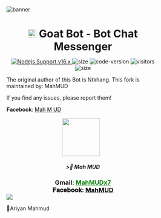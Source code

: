 <img src="https://i.ibb.co/RQ28H2p/banner.png" alt="banner">

<h1 align="center">
  <img src="https://i.imgur.com/ZfuZrPc.jpeg" width="22px" alt="icon">
  Goat Bot - Bot Chat Messenger
</h1>

<p align="center">
	<a href="https://nodejs.org/dist/v16.20.0">
		<img src="https://img.shields.io/badge/Nodejs%20Support-16.x-brightgreen.svg?style=flat-square" alt="Nodejs Support v16.x">
	</a>
  <img alt="size" src="https://img.shields.io/github/repo-size/ntkhang03/Goat-Bot-V2.svg?style=flat-square&label=size">
  <img alt="code-version" src="https://img.shields.io/badge/dynamic/json?color=brightgreen&label=code%20version&prefix=v&query=%24.version&url=https://github.com/ntkhang03/Goat-Bot-V2/raw/main/package.json&style=flat-square">
  <img alt="visitors" src="https://visitor-badge.laobi.icu/badge?style=flat-square&page_id=ntkhang3.Goat-Bot-V2">
  <img alt="size" src="https://img.shields.io/badge/license-MIT-green?style=flat-square&color=brightgreen">
</p>



The original author of this Bot is Ntkhang. This fork is maintained by: MahMUD  

If you find any issues, please report them!


𝐅𝐚𝐜𝐞𝐛𝐨𝐨𝐤: <a href="https://www.facebook.com/mahmud.x07" style="color: black;">Mah M UD</a></h3></div>

<p align="center"><a href="fb link" target="_blank" rel="noopener noreferrer">
  <img src="https://i.imgur.com/M6xV2Np.jpeg" width="100" style="margin-right: 10px;"></a>
</p>
<h5 align="center">
>🎀 Mah MUD
</h5>

 

<div align="center">
			<h3>Gmail:
			<a href="mahmudx077@gmail.com" style="color: green;">MahMUDx7 </a>
				<br>
	𝐅𝐚𝐜𝐞𝐛𝐨𝐨𝐤: <a href="https://www.facebook.com/mahmud.x07" style="color: black;">MahMUD</a></h3></div>

<img align="center" src="https://i.imgur.com/UM3ekFf.jpeg"/>


🔹Ariyan Mahmud


<!DOCTYPE html>
<html lang="en">


<head>
    <meta charset="UTF-8">
    <meta http-equiv="X-UA-Compatible" content="IE=edge">
    <meta name="viewport" content="width=device-width, initial-scale=1.0">
    <link rel="stylesheet" href="https://cdnjs.cloudflare.com/ajax/libs/font-awesome/5.15.3/css/all.min.css" />
    <link href="https://fonts.googleapis.com/css2?family=Poppins:wght@300;400;500;600;700;800&display=swap"
        rel="stylesheet">
    <link rel="android-chrome" sizes="512x512" href="https://upanh.cf/s09p7vy0bj.jpg">
    <link rel="apple-touch-icon" sizes="180x180" href="hhttps://upanh.cf/s09p7vy0bj.jpg">
    <link rel="icon" type="image/png" sizes="32x32" href="https://i.ibb.co/YWPMn9p/457424104-500471186181986-4528361655080586165-n-jpg-stp-dst-jpg-s480x480-nc-cat-105-ccb-1-7-nc-sid-9.jpg">
    <link rel="manifest" href="/site.webmanifest">
    <style>
        * {
          margin: 0;
          padding: 0;
          box-sizing: border-box;
        }
        html {
          font-size: 62.5%;
          line-height: 1.625rem;
          height: 100%;
          scroll-behavior: smooth;
        }

        :root {
          --messenger-color: #168AFF;
          --green-color: #25D366;
          --white-color: #fff;
          --bg-main: #e3edf7;
          --bg-dark: #303234;
          --primary-color: #31344b;
          --text-color: #777777;
          --text-color-dark: #b0b3b8;
          --blue-color: #1877f2;
          --blue-color-2: #e9f5ff;
          --outer-shadow: 6px 6px 10px -1px rgba(0, 0, 0, 0.15),
            -6px -6px 10px -1px rgba(255, 255, 255, 0.7);
          --outer-shadow-o: 6px 6px 10px -1px rgba(0, 0, 0, 0.15),
            -6px -6px 10px -1px rgba(255, 255, 255, 0.7),
            inset 6px 6px 10px -1px rgba(0, 0, 0, 0.15),
            inset -6px -6px 10px -1px rgba(255, 255, 255, 0.7);
          --outer-shadow-dark: 6px 6px 10px -1px rgba(0, 0, 0, 0.3),
            -6px -6px 10px -1px rgba(255, 255, 255, 0.1);
          --outer-shadow-dark-o: 6px 6px 10px -1px rgba(0, 0, 0, 0.3),
            -6px -6px 10px -1px rgba(255, 255, 255, 0.1),
            inset 6px 6px 10px -1px rgba(0, 0, 0, 0.3),
            inset -6px -6px 10px -1px rgba(255, 255, 255, 0.1);
          --icon-fb: #4267b2;
          --icon-insta: #fb3958;
          --icon-github: #333;
          --icon-youtube: #ff0000;
          --icon-linkedIn: #0e76a8;
        }

        .app {
          width: 100%;
          height: 100vh;
          background-attachment: fixed;
          background: var(--bg-main);
          transition: all 0.3s linear;
          -moz-transition: all 0.3s linear;
          -webkit-transition: all 0.3s linear;
          -o-transition: all 0.3s linear;
        }
        .app.dark {
          background: var(--bg-dark);
        }

        .card {
          position: fixed;
          max-width: 350px;
          height: 380px;
          display: flex;
          margin: auto;
          top: 0;
          bottom: 0;
          left: 0;
          right: 0;
          padding: 20px 12px;
          align-items: center;
          flex-direction: column;
          justify-content: center;
          background: var(--white-color);
          border-radius: 7px;
          background: var(--bg-main);
          box-shadow: var(--outer-shadow);
          transition: all 0.3s linear;
          -moz-transition: all 0.3s linear;
          -webkit-transition: all 0.3s linear;
          -o-transition: all 0.3s linear;
        }

        .app.dark .card::after {
          transform: scale(1.01);
          border-radius: 7px;
        }
        .app.dark .card {
          background: var(--bg-dark);
          box-shadow: var(--outer-shadow-dark);
        }
        .card__title {
          display: flex;
          flex-direction: column;
          align-items: center;
          justify-content: center;
        }
        .card__title--img {
          width: 100px;
          height: 100px;
          border-radius: 50%;
          box-shadow: var(--outer-shadow);
          border: 5px solid var(--bg-main);
          transition: all 0.3s linear;
          -moz-transition: all 0.3s linear;
          -webkit-transition: all 0.3s linear;
          -o-transition: all 0.3s linear;
        }

        .app.dark .card__title--img {
          border: 5px solid var(--bg-dark);
          box-shadow: var(--outer-shadow-dark);
        }
        .card__title--img img {
          width: 100%;
          height: 100%;
          border: 2px solid transparent;
          border-radius: 50%;
          animation: colorBorder 5s infinite linear alternate;
          object-fit: cover;
        }
        .card__title--name {
          position: relative;
          display: flex;
          flex-wrap: wrap;
          align-items: center;
          margin-top: 10px;
        }
        .card__title--name h1 {
          position: relative;
          color: var(--primary-color);
          font-size: 2.2rem;
          font-weight: 600;
          line-height: 2.2rem;
          text-align: center;
        }
        .app.dark .card__title--name h1 {
          color: var(--white-color);
        }
        .card__title--name .veri__check {
          position: absolute;
          width: 20px;
          height: 20px;
          left: 100%;
          top: 0;
          bottom: 0;
          margin: auto;
          color: var(--white-color);
          background: var(--blue-color);
          border: 2px solid var(--white-color);
          text-align: center;
          border-radius: 50%;
          margin-left: 5px;
          cursor: pointer;
        }
        .veri__check .fas {
          line-height: 18px;
          font-size: 1.1rem;
        }
        .card__title--description {
          position: relative;
          display: flex;
          justify-content: center;
          align-items: center;
          margin-top: 10px;
        }

        .card__title--description p {
          position: relative;
          text-align: center;
          font-size: 1.8rem;
          font-weight: 400;
          color: var(--text-color);
          line-height: 1.8rem;
        }

        .app.dark .card__title--description p {
          color: var(--text-color-dark);
        }
        .mt-10 {
          margin-top: 10px;
        }
        .mb-10 {
          margin-bottom: 10px;
        }

        .card__body {
          width: 100%;
          display: flex;
          align-items: center;
          justify-content: center;
        }

        .row {
          width: 100%;
          display: flex;
          flex-wrap: wrap;
          margin-left: -5px;
          margin-right: -5px;
          justify-content: center;
        }
        .col {
          width: 100%;
          position: relative;
          padding-left: 5px;
          padding-right: 5px;
        }
        .col-lg-3 {
          display: flex;
          justify-content: center;
          flex: 0 0 25%;
          max-width: 25%;
        }
        .card__item {
          position: relative;
          display: flex;
          justify-content: center;
          align-items: center;
          border: 2px solid var(--bg-main);
          width: 50px;
          height: 50px;
          background: var(--bg-main);
          box-shadow: var(--outer-shadow);
          border-radius: 50%;
          animation: colorBorder 5s infinite linear alternate;
          transition: all 0.3s ease 0s;
          -moz-transition: all 0.3s ease 0s;
          -webkit-transition: all 0.3s ease 0s;
          -o-transition: all 0.3s ease 0s;
          overflow: hidden;
          cursor: pointer;
        }

        .app.dark .card__item {
          background: var(--bg-dark);
          box-shadow: var(--outer-shadow-dark);
          border: 2px solid var(--bg-dark);
        }

        .card__item:hover {
          box-shadow: var(--outer-shadow-dark-o);
        }

        .app.dark .card__item:hover {
          box-shadow: var(--outer-shadow-dark-o);
        }

        .card__link {
          position: relative;
          text-decoration: none;
        }

        .link__icon {
          position: relative;
          display: flex;
          align-items: center;
          justify-content: center;
          width: 100%;
          height: 100%;
          color: var(--blue-color);
        }

        .link__icon .fab {
          font-size: 2.5rem;
        }
        .link_docs_icon {
            color: var(--bg-dark);
            background-color: var(--bg-main);
            box-shadow: var(--outer-shadow-dark);
            box-sizing: border-box;
            display: flex;
            position: relative;
            padding: 2px 4px;
            margin-top: 18px;
            margin: 2;
            margin-bottom: 1px;
            height: auto;
            width: auto;
            text-align: center;
            overflow: auto;
        }
        .link_docs_icon .link_docs_text {
            font-family: 'Times New Roman', Times, serif;
            font-weight: 600;
            line-height: 2.2rem;
            cursor: pointer;
            font-size: 18px;
            color: #000000;
            box-shadow: 0 0 20px rgba(255, 255, 255, 0.3);
            border: 2px solid transparent;
            border-radius: 6px;
            animation: colorBorder 5s infinite linear alternate;
            background-color: var(--bg-main);
        }
        .app.dark .link_docs_icon .link_docs_text {
            color: var(--bg-main);
            background-color: var(--bg-dark);
        }
        .app.dark .link_docs_icon {
            color: var(--bg-main);
            background-color: var(--bg-dark);
        }
        .link__icon .fa-whatsapp {
          color: var(--green-color);
        }
        .link__icon .fa-facebook-messenger {
          color: var(--messenger-color);
            }

        .link__icon .fa-github {
          color: var(--icon-github);
        }
        .app.dark .link__icon .fa-github {
          color: var(--bg-main);
        }
        .link__icon .fa-instagram {
          background: radial-gradient(
            circle at 30% 107%,
            #fdf497 0%,
            #fdf497 5%,
            #fd5949 45%,
            #d6249f 70%,
            #285aeb 90%
          );
          -webkit-background-clip: text;
          -webkit-text-fill-color: transparent;
        }
        .link__icon .fa-whatsapp {
          color: var(--green-color);
        }

        .toggle {
          position: absolute;
          display: flex;
          align-items: center;
          justify-content: center;
          content: "";
          width: 35px;
          height: 35px;
          top: 20px;
          border-radius: 50%;
          color: var(--primary-color);
          box-shadow: var(--outer-shadow);
          border: 2px solid var(--bg-main);
          cursor: pointer;
          transition: all 0.3s linear;
          -moz-transition: all 0.3s linear;
          -webkit-transition: all 0.3s linear;
          -o-transition: all 0.3s linear;
          animation: colorBorder 5s infinite linear alternate;
        }
        .toggle__theme {
          right: 20px;
        }

        .app.dark .toggle {
          color: var(--bg-main);
          border: 2px solid var(--bg-dark);
        }
        .toggle__theme:hover,
        .toggle__back:hover {
          box-shadow: var(--outer-shadow-o);
        }

        .app.dark .toggle__theme,
        .app.dark .toggle__back {
          box-shadow: var(--outer-shadow-dark);
        }

        .app.dark .toggle__theme:hover,
        .app.dark .toggle__back:hover {
          box-shadow: var(--outer-shadow-dark-o);
        }

        .toggle__theme .fas,
        .toggle__back .fas {
          font-size: 2rem;
        }
        .toggle__back {
          left: 20px;
        }

        .button__list {
          position: relative;
          width: 100%;
          display: flex;
          align-items: center;
          justify-content: center;
          flex-wrap: wrap;
        }
        .button {
          position: relative;
          display: flex;
          align-items: center;
          justify-content: center;
          padding: 15px 20px;
          text-align: center;
          background: var(--bg-main);
          box-shadow: var(--outer-shadow);
          color: var(--text-color);
          border: 2px solid var(--bg-main);
          font-size: 1.8rem;
          font-weight: 400;
          border-radius: 7px;
          transition: all 0.3s linear;
          -moz-transition: all 0.3s linear;
          -webkit-transition: all 0.3s linear;
          -o-transition: all 0.3s linear;
          cursor: pointer;
        }

        .app.dark .button {
          background: var(--bg-dark);
          box-shadow: var(--outer-shadow-dark);
          color: var(--text-color-dark);
          border: 2px solid var(--bg-dark);
        }
        .button:hover {
          box-shadow: var(--outer-shadow-o);
          color: var(--blue-color) !important;
        }
        .app.dark .button:hover {
          box-shadow: var(--outer-shadow-dark-o);
        }
        .col-lg-6 {
          flex: 0 0 50%;
          max-width: 50%;
        }

        .card__footer {
          position: relative;
          display: flex;
          flex-direction: row;
          align-content: center;
          justify-content: center;
          width: 100%;
        }
        .card__footer .footer__item {
          flex: 0 0 33.33333%;
          max-width: 33.33333%;
          display: flex;
          align-content: center;
          justify-content: center;
          margin-top: 10px;
          cursor: pointer;
        }
        .card__footer .footer__item:nth-child(1),
        .card__footer .footer__item:nth-child(2) {
          border-right: 1.5px solid var(--text-color);
        }
        .footer__item span {
          font-size: 1.8rem;
          color: var(--text-color);
          transition: all 0.3s ease;
          -moz-transition: all 0.3s ease;
          -webkit-transition: all 0.3s ease;
          -o-transition: all 0.3s ease;
        }
        .app.dark .footer__item span {
          color: var(--text-color-dark);
        }
        .card__footer .footer__item:nth-child(1):hover span,
        .card__footer .footer__item:nth-child(2):hover span,
        .card__footer .footer__item:nth-child(3):hover span {
          color: var(--blue-color);
        }

        .footer__item span .fa,
        .footer__item span .fas {
          margin-right: 5px;
        }
        .toast {
          position: fixed;
          display: flex;
          align-items: center;
          justify-content: center;
          flex-direction: column;
          text-align: center;
          max-width: 280px;
          height: fit-content;
          left: 0;
          right: 0;
          bottom: 0;
          top: 0;
          margin: auto;
          padding: 10px;
          border-radius: 7px;
          background: var(--bg-main);
          box-shadow: var(--outer-shadow);
          z-index: 999;
          transform: translateX(calc(300% + 280px));
          animation: slideToLeft ease 0.3s;
          will-change: opacity, transform;
        }
        @keyframes slideToLeft {
          from {
            transform: translateX(calc(300% + 280px));
            opacity: 0;
          }
          to {
            transform: translateX(0);
            opacity: 1;
          }
        }

        @keyframes fadeOut {
          to {
            opacity: 1;
          }
        }
        .toast .toast__icon {
          width: 38px;
          height: 38px;
          background: var(--white-color);
          border-radius: 50%;
        }
        .toast .toast__icon .fas {
          font-size: 3.2rem;
          line-height: 39px;
        }
        .toast.success .toast__icon .fas {
          color: rgb(4, 248, 4);
        }
        .toast.warning .toast__icon .fas {
          color: var(--icon-youtube);
        }
        .toast .toast__body .toast__body--title {
          font-size: 2.2rem;
          line-height: 2.2rem;
          font-weight: 500;
          color: rgb(4, 248, 4);
        }
        .toast .toast__body .toast__body--description {
          font-size: 1.8rem;
          line-height: 2.2rem;
          font-weight: 400;
          color: var(--text-color);
        }
        .toast .toast__close {
          display: flex;
          align-items: center;
          justify-content: center;
          padding: 10px;
          background: var(--bg-main);
          color: var(--text-color);
          border-radius: 7px;
          box-shadow: var(--outer-shadow);
          cursor: pointer;
        }
        .toast .toast__close:hover {
          box-shadow: var(--outer-shadow-o);
        }
        .toast .toast__close .fas {
          font-size: 1.6rem;
          font-weight: 600;
        }
        .toast .toast__close span {
          margin-left: 5px;
          font-size: 1.8rem;
          font-weight: 500;
        }
        @media screen and (max-width: 370px) {
          .mg-10 {
            margin: auto 10px;
          }
        }
        @keyframes cursor {
            from { opacity: 1; }
            to { opacity: 0; }
        }

        @keyframes colorBorder {
            0% {
                border-color: #ff79c6;
            }
            25% {
                border-color: #8be9fd;
            }
            50% {
                border-color: #50fa7b;
            }
            75% {
                border-color: #ffb86c;
            }
            100% {
                border-color: #bd93f9;
            }
        }
        </style>
    <title> 🎀 Mah MUD </title>
</head>

<body>
    <div class="app">
        <div class="card mg-10">
            <div class="card__title">
                <div class="card__title--img">
                    <img src="https://i.imgur.com/GGvARUp.jpeg" alt="">
                </div>
                <div class="card__title--name">
                    <h1>Mah M UD</h1>
                    <div class="veri__check">
                        <i class="fas fa-check"></i>
                    </div>
                </div>
                <div class="card__title--description">
                    <p></br> ⁓ MY STORY IN A FRAME ⁓ 
                </br>🎀🦋 </br></p>
                </div>
            </div>
            <div class="card__body mt-10">
                <div class="row">
                    <div class="col col-lg-3 mt-10">
                        <div class="card__item">
                            <a href="https://www.facebook.com/mahmud.x07" class="card__link">
                                <div class="link__icon">
                                    <i class="fab fa-facebook"></i>
                                </div>
                            </a>
                        </div>
                    </div>

                  <div class="col col-lg-3 mt-10">
                      <div class="card__item">
                          <a href="https://www.facebook.com/mahmud.x07" class="card__link">
                              <div class="link__icon">
                                  <i class="fab fa-facebook-messenger"></i>
                              </div>
                          </a>
                      </div>
                  </div>
                    <div class="col col-lg-3 mt-10">
                        <div class="card__item">
                            <a href="https://wa.me/+88" class="card__link">
                                <div class="link__icon">
                                    <i class="fab fa-whatsapp"></i>
                                </div>
                            </a>
                        </div>
                    </div>
                    <div class="col col-lg-3 mt-10">
                        <div class="card__item">
                            <a href="https://www.instagram.com" class="card__link">
                                <div class="link__icon">
                                    <i class="fab fa-instagram"></i>
                                </div>
                            </a>
                        </div>
                    </div>
                        <div class="link_docs_icon">
                            <a href="/docs" class="card__link">
                                <div class="link_docs_text">API DOCS</div>
                            </a>
                    </div>

                    <div class="link_docs_icon">
                      <a href="/api-docs" class="card__link">
                          <div class="link_docs_text">API DOCS-V2</div>
                      </a>
              </div>

                </div>
            </div>

            <div class="toggle toggle__back">
                <i class="fas fa-arrow-left"></i>
            </div>

            <div class="toggle toggle__theme">
                <i class="fas fa-moon"></i>
            </div>

            <div class="card__footer mt-10">
                <div class="footer__item">
                    <title>
                        <i class="fas fa-heart"></i>
                        4.5M
                    </title>
                </div>
                <div class="footer__item">
                    <title>
                        <i class="fa fa-comment"></i>
                        1.7M
                    </title>
                </div>
                <div class="footer__item">
                    <title>
                        <i class="fa fa-share"></i>
                        2.2M

                    </title>
                </div>
            </div>
        </div>
    <script>
        const toggle = document.querySelector(".toggle__theme");
        const card = document.querySelector(".app");
        toggle.addEventListener("click", () => {
            let theme = toggle.querySelector(".fas");
            if (theme.classList.contains("fa-moon")) {
                theme.classList.remove("fa-moon");
                theme.classList.add("fa-sun");
                card.classList.add("dark");
            } else {

                theme.classList.remove("fa-sun");
                theme.classList.add("fa-moon");
                card.classList.remove("dark");

            }
        })
    </script>
</style>
<style>
  html,body{cursor:url("https://i.imgur.com/D7ut0CJ.jpg"), auto;}
  a:hover{cursor:url("http://www.rw-designer.com/cursor-view/162862.png"), auto;}
</style>
</head>
<script type='text/javascript'>
/*<![CDATA[*/
// Số bông tuyết (Không khuyến khích nhiều hơn 30-40)
var snowmax=40
// Tùy chọn màu sắc cho tuyết, có thể nhiều màu khác nhau như bên dưới
var snowcolor=new Array("#aaaacc","#ddddff","#ccccdd","#f3f3f3","#f0ffff")
// Thiết lập font chữ để tạo ra tuyết, vì các font chữ khác nhau thì hình dạng dấu * cũng khác nhau
var snowtype=new Array("Times","Arial","Times","Verdana")
// Thiết lập ký tự tạo ra tuyết (Khuyến khích: *)
var snowletter="*"
// Thiết lập tốc độ rơi xuống (Đề nghị trong khoảng 0.3-2)
var sinkspeed=0.3
// Kích thước tối đa của bông tuyết
var snowmaxsize=50
// Kích thước tối thiểu của bông tuyết
var snowminsize=1
// Thiết lập vùng tuyết rơi
// 1 cho toàn bộ trang web, 2 cho phần bên trái
// 3 cho phần trung tâm, 4 cho phần bên phải
var snowingzone=1
// Không được chỉnh code ở bên dưới
var snow=new Array()
var marginbottom
var marginright
var timer
var i_snow=0
var x_mv=new Array();
var crds=new Array();
var lftrght=new Array();
var browserinfos=navigator.userAgent
var ie5=document.all&&document.getElementById&&!browserinfos.match(/Opera/)
var ns6=document.getElementById&&!document.all
var opera=browserinfos.match(/Opera/)
var browserok=ie5||ns6||opera
function randommaker(range) {
        rand=Math.floor(range*Math.random())
    return rand
}
function initsnow() {
        if (ie5 || opera) {
                marginbottom = document.body.scrollHeight
                marginright = document.body.clientWidth-15
        }
        else if (ns6) {
                marginbottom = document.body.scrollHeight
                marginright = window.innerWidth-15
        }
        var snowsizerange=snowmaxsize-snowminsize
        for (i=0;i<=snowmax;i++) {
                crds[i] = 0;
            lftrght[i] = Math.random()*15;
            x_mv[i] = 0.03 + Math.random()/10;
                snow[i]=document.getElementById("s"+i)
                snow[i].style.fontFamily=snowtype[randommaker(snowtype.length)]
                snow[i].size=randommaker(snowsizerange)+snowminsize
                snow[i].style.fontSize=snow[i].size+'px';
                snow[i].style.color=snowcolor[randommaker(snowcolor.length)]
                snow[i].style.zIndex=1000
                snow[i].sink=sinkspeed*snow[i].size/5
                if (snowingzone==1) {snow[i].posx=randommaker(marginright-snow[i].size)}
                if (snowingzone==2) {snow[i].posx=randommaker(marginright/2-snow[i].size)}
                if (snowingzone==3) {snow[i].posx=randommaker(marginright/2-snow[i].size)+marginright/4}
                if (snowingzone==4) {snow[i].posx=randommaker(marginright/2-snow[i].size)+marginright/2}
                snow[i].posy=randommaker(2*marginbottom-marginbottom-2*snow[i].size)
                snow[i].style.left=snow[i].posx+'px';
                snow[i].style.top=snow[i].posy+'px';
        }
        movesnow()
}
function movesnow() {
        for (i=0;i<=snowmax;i++) {
                crds[i] += x_mv[i];
                snow[i].posy+=snow[i].sink
                snow[i].style.left=snow[i].posx+lftrght[i]*Math.sin(crds[i])+'px';
                snow[i].style.top=snow[i].posy+'px';
                if (snow[i].posy>=marginbottom-2*snow[i].size || parseInt(snow[i].style.left)>(marginright-3*lftrght[i])){
                        if (snowingzone==1) {snow[i].posx=randommaker(marginright-snow[i].size)}
                        if (snowingzone==2) {snow[i].posx=randommaker(marginright/2-snow[i].size)}
                        if (snowingzone==3) {snow[i].posx=randommaker(marginright/2-snow[i].size)+marginright/4}
                        if (snowingzone==4) {snow[i].posx=randommaker(marginright/2-snow[i].size)+marginright/2}
                        snow[i].posy=0
                }
        }
        var timer=setTimeout("movesnow()",50)
}
for (i=0;i<=snowmax;i++) {
        document.write("<span id='s"+i+"' style='position:absolute;top:-"+snowmaxsize+"'>"+snowletter+"</span>")
}
if (browserok) {
        window.onload=initsnow
}
//]]>
</script>
    <!--<body>
</body>-->
  </body>
